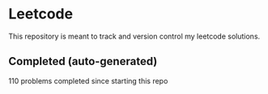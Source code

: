 # Leetcode

This repository is meant to track and version control my leetcode solutions.

## Completed (auto-generated)

110 problems completed since starting this repo
